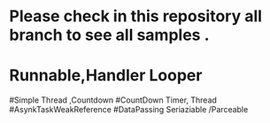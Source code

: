 # Please check in this repository all branch to see all samples .
# Runnable,Handler Looper
#Simple Thread ,Countdown
#CountDown Timer, Thread
#AsynkTaskWeakReference
#DataPassing Seriaziable /Parceable

